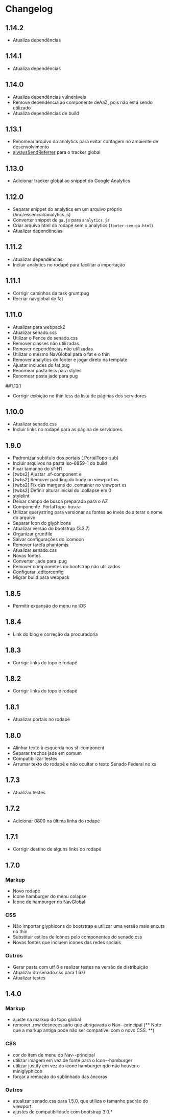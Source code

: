 # Changelog

## 1.14.2

* Atualiza dependências

## 1.14.1

* Atualiza dependências

## 1.14.0

* Atualiza dependências vulneráveis
* Remove dependência ao componente deAaZ, pois não está sendo utilizado
* Atualiza dependências de build

## 1.13.1

* Renomear arquivo do analytics para evitar contagem no ambiente de desenvolvimento
* [alwaysSendReferrer](https://developers.google.com/analytics/devguides/collection/analyticsjs/field-reference#alwaysSendReferrer) para o tracker global

## 1.13.0

* Adicionar tracker global ao snippet do Google Analytics

## 1.12.0

* Separar snippet do analytics em um arquivo próprio (/inc/essencial/analytics.js)
* Converter snippet de `ga.js` para `analytics.js`
* Criar arquivo html do rodapé sem o analytics (`footer-sem-ga.html`)
* Atualizar dependências

## 1.11.2

* Atualizar dependências
* Incluir analytics no rodapé para facilitar a importação

## 1.11.1

* Corrigir caminhos da task grunt:pug
* Recriar navglobal do fat

## 1.11.0

* Atualizar para webpack2
* Atualizar senado.css
* Utilizar o Fence do senado.css
* Remover classes não utilizadas
* Remover dependências não utilizadas
* Utilizar o mesmo NavGlobal para o fat e o thin
* Remover analytics do footer e jogar direto na template
* Ajustar includes do fat.pug
* Renomear pasta less para styles
* Renomear pasta jade para pug

##1.10.1

* Corrigir exibição no thin.less da lista de páginas dos servidores

## 1.10.0

* Atualizar senado.css
* Incluir links no rodapé para as página de servidores.

## 1.9.0

* Padronizar subtítulo dos portais (.PortalTopo-sub)
* Incluir arquivos na pasta iso-8859-1 do build
* Fixar tamanho do sf-H1
* [twbs2] Ajustar .sf-component e <body>
* [twbs2] Remover padding do body no viewport xs
* [twbs2] Fix das margens do .container no viewport xs
* [twbs2] Definir alturar inicial do .collapse em 0
* stylelint
* Deixar campo de busca preparado para o AZ
* Componente .PortalTopo-busca
* Utilizar querystring para versionar as fontes ao invés de alterar o nome do arquivo
* Separar Icon do glyphicons
* Atualizar versão do bootstrap (3.3.7)
* Organizar gruntfile
* Salvar configurações do icomoon
* Remover tarefa phantomjs
* Atualizar senado.css
* Novas fontes
* Converter .jade para .pug
* Remover componentes do bootstrap não utilizados
* Configurar .editorconfig
* Migrar build para webpack

## 1.8.5

* Permitir expansão do menu no iOS

## 1.8.4

* Link do blog e correção da procuradoria

## 1.8.3

* Corrigir links do topo e rodapé

## 1.8.2

* Corrigir links do topo e rodapé

## 1.8.1

* Atualizar portais no rodapé

## 1.8.0

* Alinhar texto à esquerda nos sf-component
* Separar trechos jade em comum
* Compatibilizar testes
* Arrumar texto do rodapé e não ocultar o texto Senado Federal no xs

## 1.7.3

* Atualizar testes

## 1.7.2

* Adicionar 0800 na última linha do rodapé

## 1.7.1

* Corrigir destino de alguns links do rodapé

## 1.7.0

### Markup

* Novo rodapé
* Ícone hamburger do menu colapse
* Ícone de hamburger no NavGlobal

### CSS

* Não importar glyphicons do bootstrap e utilizar uma versão mais enxuta no thin
* Substituir estilos de ícones pelo componentes do senado.css
* Novas fontes que incluem icones das redes sociais

### Outros

* Gerar pasta com utf 8 e realizar testes na versão de distribuição
* Atualizar do senado.css para 1.6.0
* Atualizar testes

## 1.4.0

### Markup

* ajuste na markup do topo global
* remover .row desnecessário que abrigavada o Nav--principal (** Note que a markup antiga pode não ser compatível com o novo CSS. **)

### CSS

* cor do item de menu do Nav--principal
* utilizar imagem em vez de fonte para o Icon--hamburger
* utilizar justify em vez do ícone hamburger qdo não houver o miniglyphicon
* forçar a remoção do sublinhado das âncoras

### Outros

* atualizar senado.css para 1.5.0, que utiliza o tamanho padrão do viewport.
* ajustes de compatibilidade com bootstrap 3.0.*

